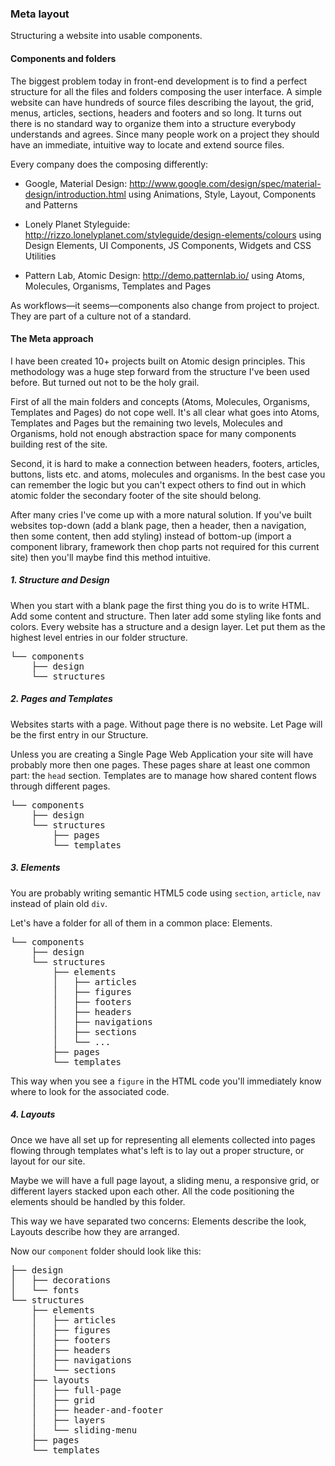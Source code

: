### Meta layout

Structuring a website into usable components.


#### Components and folders

The biggest problem today in front-end development is to find a perfect structure for all the files and folders composing the user interface.
A simple website can have hundreds of source files describing the layout, the grid, menus, articles, sections, headers and footers and so long.
It turns out there is no standard way to organize them into a structure everybody understands and agrees. Since many people work on a project they should have an immediate, intuitive way to locate and extend source files.

Every company does the composing differently:

- Google, Material Design: http://www.google.com/design/spec/material-design/introduction.html using Animations, Style, Layout, Components and Patterns

- Lonely Planet Styleguide: http://rizzo.lonelyplanet.com/styleguide/design-elements/colours using Design Elements, UI Components, JS Components, Widgets and CSS Utilities

- Pattern Lab, Atomic Design: http://demo.patternlab.io/ using Atoms, Molecules, Organisms, Templates and Pages

As workflows&mdash;it seems&mdash;components also change from project to project. They are part of a culture not of a standard.


#### The Meta approach

I have been created 10+ projects built on Atomic design principles. This methodology was a huge step forward from the structure I've been used before. But turned out not to be the holy grail.

First of all the main folders and concepts (Atoms, Molecules, Organisms, Templates and Pages) do not cope well. It's all clear what goes into Atoms, Templates and Pages but the remaining two levels, Molecules and Organisms, hold not enough abstraction space for many components building rest of the site.

Second, it is hard to make a connection between headers, footers, articles, buttons, lists etc. and atoms, molecules and organisms. In the best case you can remember the logic but you can't expect others to find out in which atomic folder the secondary footer of the site should belong.

After many cries I've come up with a more natural solution.
If you've built websites top-down (add a blank page, then a header, then a navigation, then some content, then add styling) instead of bottom-up (import a component library, framework then chop parts not required for this current site) then you'll maybe find this method intuitive.


##### 1. Structure and Design

When you start with a blank page the first thing you do is to write HTML. Add some content and structure. Then later add some styling like fonts and colors. Every website has a structure and a design layer. Let put them as the highest level entries in our folder structure.

<pre>
└── components
    ├── design
    └── structures
</pre>


##### 2. Pages and Templates

Websites starts with a page. Without page there is no website. Let Page will be the first entry in our Structure.

Unless you are creating a Single Page Web Application your site will have probably more then one pages. These pages share at least one common part: the <code>head</code> section. Templates are to manage how shared content flows through different pages.

<pre>
└── components
    ├── design
    └── structures
        ├── pages
        └── templates
</pre>


##### 3. Elements

You are probably writing semantic HTML5 code using <code>section</code>, <code>article</code>, <code>nav</code> instead of plain old <code>div</code>.

Let's have a folder for all of them in a common place: Elements.

<pre>
└── components
    ├── design
    └── structures
        ├── elements
        │   ├── articles
        │   ├── figures
        │   ├── footers
        │   ├── headers
        │   ├── navigations
        │   ├── sections
        │   └── ...
        ├── pages
        └── templates
</pre>

This way when you see a <code>figure</code> in the HTML code you'll immediately know where to look for the associated code.


##### 4. Layouts

Once we have all set up for representing all elements collected into pages flowing through templates what's left is to lay out a proper structure, or layout for our site.

Maybe we will have a full page layout, a sliding menu, a responsive grid, or different layers stacked upon each other. All the code positioning the elements should be handled by this folder.

This way we have separated two concerns: Elements describe the look, Layouts describe how they are arranged.

Now our <code>component</code> folder should look like this:

<pre>
├── design
│   ├── decorations
│   └── fonts
└── structures
    ├── elements
    │   ├── articles
    │   ├── figures
    │   ├── footers
    │   ├── headers
    │   ├── navigations
    │   └── sections
    ├── layouts
    │   ├── full-page
    │   ├── grid
    │   ├── header-and-footer
    │   ├── layers
    │   └── sliding-menu
    ├── pages
    └── templates
</pre>
